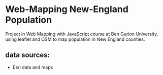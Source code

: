 # Web-Mapping New-England Population
Project in Web Mapping with JavaScript course at Ben Gurion University, using leaflet and OSM to map population in New England counties.

## data sources:
* Esri data and maps
